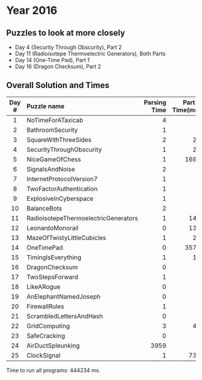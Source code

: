# Year 2016

## Puzzles to look at more closely
* Day 4 (Security Through Obscurity), Part 2
* Day 11 (Radioisotepe Thermoelectric Generators), Both Parts
* Day 14 (One-Time Pad), Part 1
* Day 16 (Dragon Checksum), Part 2

## Overall Solution and Times

| Day # |              Puzzle name |        Parsing Time |     Part 1 Time(ms) |     Part 2 Time(ms) |       Part 1 Answer |       Part 2 Answer |
|:-----:|:---|---:|---:|---:|---:|---:|
|   1   |        NoTimeForATaxicab |                   4 |                   1 |                   2 |                 253 |                 126 |
|   2   |         BathroomSecurity |                   1 |                   1 |                   2 |               65556 |               CB779 |
|   3   |     SquareWithThreeSides |                   2 |                  25 |                   8 |                1050 |                1921 |
|   4   | SecurityThroughObscurity |                   1 |                  24 |                   2 |              185371 |                 837 |
|   5   |          NiceGameOfChess |                   1 |                1697 |                4698 |            f77a0e6e |            999828ec |
|   6   |          SignalsAndNoise |                   2 |                   0 |                   0 |            umejzgdw |            aovueakv |
|   7   | InternetProtocolVersion7 |                   1 |                   2 |                   3 |                 105 |                 258 |
|   8   |  TwoFactorAuthentication |                   1 |                   0 |                   0 |                 110 |
|   9   |    ExplosiveInCyberspace |                   1 |                   0 |                   0 |               70186 |         10915059201 |
|  10   |              BalanceBots |                   2 |                   1 |                   7 |                  73 |                3965 |
|  11   |RadioisotepeThermoelectricGenerators |                   1 |                 141 |                2503 |                  43 |                  91 |
|  12   |         LeonardoMonorail |                   0 |                 136 |                2712 |              318077 |             9227731 |
|  13   |MazeOfTwistyLittleCubicles |                   1 |                  20 |                   5 |                  96 |                 141 |
|  14   |               OneTimePad |                   0 |                3577 |              269684 |               30527 |               22429 |
|  15   |       TimingIsEverything |                   1 |                  14 |                 129 |              203660 |             2408135 |
|  16   |           DragonChecksum |                   0 |                   1 |              141834 |   11101010111100010 |   01001101001000101 |
|  17   |          TwoStepsForward |                   1 |                   1 |                  85 |          RDRLDRDURD |                 596 |
|  18   |               LikeARogue |                   0 |                   7 |                8470 |                2013 |            20006289 |
|  19   |    AnElephantNamedJoseph |                   0 |                   0 |                2569 |             1830117 |             1417887 |
|  20   |            FirewallRules |                   1 |                   1 |                   9 |            31053880 |                 117 |
|  21   |  ScrambledLettersAndHash |                   0 |                   5 |                1061 |            gbhafcde |            bcfaegdh |
|  22   |            GridComputing |                   3 |                  49 |                   7 |                1003 |                 192 |
|  23   |             SafeCracking |                   0 |                   0 |                   0 |               12573 |           479009133 |
|  24   |        AirDuctSpleunking |                3959 |                   8 |                   8 |                 518 |                 716 |
|  25   |              ClockSignal |                   1 |                 737 |                   0 |                 196 |Click the link to finish |
Time to run all programs: 444234 ms.